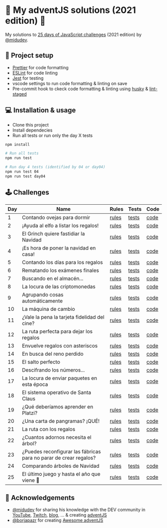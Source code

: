 # 🎅 My adventJS solutions (2021 edition) 🎄

My solutions to [25 days of JavaScript challenges](https://adventjs.dev/) (2021 edition) by [@midudev](https://twitter.com/midudev).

## 💅 Project setup

- [Prettier](https://prettier.io/) for code formatting
- [ESLint](https://eslint.org/) for code linting
- [Jest](https://jestjs.io/) for testing
- vscode settings to run code formatting & linting on save
- Pre-commit hook to ckeck code formatting & linting using [husky](https://typicode.github.io/husky/) & [lint-staged](https://github.com/okonet/lint-staged)

## 💻️ Installation & usage

- Clone this project
- Install dependecies
- Run all tests or run only the day X tests

```bash
npm install

# Run all tests
npm run test

# Run day 4 tests (identified by 04 or day04)
npm run test 04
npm run test day04
```

## 🕹️ Challenges

| Day | Name                                                              | Rules                                       | Tests                              | Code                         |
| --- | ----------------------------------------------------------------- | ------------------------------------------- | ---------------------------------- | ---------------------------- |
| 1   | Contando ovejas para dormir                                       | [rules](https://adventjs.dev/challenges/01) | [tests](./src/day01/index.test.js) | [code](./src/day01/index.js) |
| 2   | ¡Ayuda al elfo a listar los regalos!                              | [rules](https://adventjs.dev/challenges/02) | [tests](./src/day02/index.test.js) | [code](./src/day02/index.js) |
| 3   | El Grinch quiere fastidiar la Navidad                             | [rules](https://adventjs.dev/challenges/03) | [tests](./src/day03/index.test.js) | [code](./src/day03/index.js) |
| 4   | ¡Es hora de poner la navidad en casa!                             | [rules](https://adventjs.dev/challenges/04) | [tests](./src/day04/index.test.js) | [code](./src/day04/index.js) |
| 5   | Contando los días para los regalos                                | [rules](https://adventjs.dev/challenges/05) | [tests](./src/day05/index.test.js) | [code](./src/day05/index.js) |
| 6   | Rematando los exámenes finales                                    | [rules](https://adventjs.dev/challenges/06) | [tests](./src/day06/index.test.js) | [code](./src/day06/index.js) |
| 7   | Buscando en el almacén...                                         | [rules](https://adventjs.dev/challenges/07) | [tests](./src/day07/index.test.js) | [code](./src/day07/index.js) |
| 8   | La locura de las criptomonedas                                    | [rules](https://adventjs.dev/challenges/08) | [tests](./src/day08/index.test.js) | [code](./src/day08/index.js) |
| 9   | Agrupando cosas automáticamente                                   | [rules](https://adventjs.dev/challenges/09) | [tests](./src/day09/index.test.js) | [code](./src/day09/index.js) |
| 10  | La máquina de cambio                                              | [rules](https://adventjs.dev/challenges/10) | [tests](./src/day10/index.test.js) | [code](./src/day10/index.js) |
| 11  | ¿Vale la pena la tarjeta fidelidad del cine?                      | [rules](https://adventjs.dev/challenges/11) | [tests](./src/day11/index.test.js) | [code](./src/day11/index.js) |
| 12  | La ruta perfecta para dejar los regalos                           | [rules](https://adventjs.dev/challenges/12) | [tests](./src/day12/index.test.js) | [code](./src/day12/index.js) |
| 13  | Envuelve regalos con asteriscos                                   | [rules](https://adventjs.dev/challenges/13) | [tests](./src/day13/index.test.js) | [code](./src/day13/index.js) |
| 14  | En busca del reno perdido                                         | [rules](https://adventjs.dev/challenges/14) | [tests](./src/day14/index.test.js) | [code](./src/day14/index.js) |
| 15  | El salto perfecto                                                 | [rules](https://adventjs.dev/challenges/15) | [tests](./src/day15/index.test.js) | [code](./src/day15/index.js) |
| 16  | Descifrando los números...                                        | [rules](https://adventjs.dev/challenges/16) | [tests](./src/day16/index.test.js) | [code](./src/day16/index.js) |
| 17  | La locura de enviar paquetes en esta época                        | [rules](https://adventjs.dev/challenges/17) | [tests](./src/day17/index.test.js) | [code](./src/day17/index.js) |
| 18  | El sistema operativo de Santa Claus                               | [rules](https://adventjs.dev/challenges/18) | [tests](./src/day18/index.test.js) | [code](./src/day18/index.js) |
| 19  | ¿Qué deberíamos aprender en Platzi?                               | [rules](https://adventjs.dev/challenges/19) | [tests](./src/day19/index.test.js) | [code](./src/day19/index.js) |
| 20  | ¿Una carta de pangramas? ¡QUÉ!                                    | [rules](https://adventjs.dev/challenges/20) | [tests](./src/day20/index.test.js) | [code](./src/day20/index.js) |
| 21  | La ruta con los regalos                                           | [rules](https://adventjs.dev/challenges/21) | [tests](./src/day21/index.test.js) | [code](./src/day21/index.js) |
| 22  | ¿Cuantos adornos necesita el árbol?                               | [rules](https://adventjs.dev/challenges/22) | [tests](./src/day22/index.test.js) | [code](./src/day22/index.js) |
| 23  | ¿Puedes reconfigurar las fábricas para no parar de crear regalos? | [rules](https://adventjs.dev/challenges/23) | [tests](./src/day23/index.test.js) | [code](./src/day23/index.js) |
| 24  | Comparando árboles de Navidad                                     | [rules](https://adventjs.dev/challenges/24) | [tests](./src/day24/index.test.js) | [code](./src/day24/index.js) |
| 25  | El último juego y hasta el año que viene 👋                       | [rules](https://adventjs.dev/challenges/25) | [tests](./src/day25/index.test.js) | [code](./src/day25/index.js) |

## 💖 Acknowledgements

- [@midudev](https://twitter.com/midudev) for sharing his knowledge with the DEV community in [YouTube](https://midu.tube/), [Twitch](https://midu.live/), [blog](https://midu.dev/), ... & creating [adventJS](https://adventjs.dev/)
- [@borjapazr](https://twitter.com/borjapazr) for creating [Awesome adventJS](https://github.com/borjapazr/awesome-adventjs)
